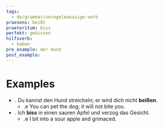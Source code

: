 ```yaml
---
tags:
  - de/grammar/unregelmaessige-verb
praesens: beißt
praeteritum: biss
perfekt: gebissen
hilfsverb:
  - haben
pre_example: der Hund
post_example: 
---
```


# Examples
- . Du kannst den Hund streicheln; er wird dich nicht **beißen**.
	- .e You can pet the dog; it will not bite you.
- . Ich **biss** in einen sauren Apfel und verzog das Gesicht.
	- .e I bit into a sour apple and grimaced.
